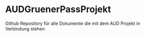 # AUDGruenerPassProjekt

Github Repository für alle Dokumente die mit dem AUD Projekt in Verbindung stehen
